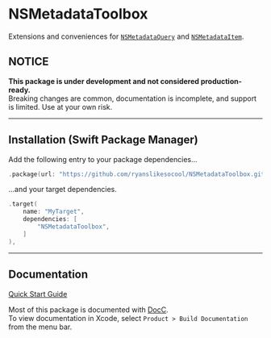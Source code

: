 # NSMetadataToolbox

Extensions and conveniences for
[`NSMetadataQuery`](https://developer.apple.com/documentation/foundation/nsmetadataquery)
and
[`NSMetadataItem`](https://developer.apple.com/documentation/foundation/nsmetadataitem)\.


## NOTICE

**This package is under development and not considered production-ready.**<br/>
Breaking changes are common, documentation is incomplete, and support is limited.  Use at your own risk.


---

## Installation (Swift Package Manager)

Add the following entry to your package dependencies...
```swift
.package(url: "https://github.com/ryanslikesocool/NSMetadataToolbox.git", from: "0.0.4"),
```
...and your target dependencies.
```swift
.target(
	name: "MyTarget",
	dependencies: [
		"NSMetadataToolbox",
	]
),
```

---


## Documentation

[Quick Start Guide](Sources/NSMetadataToolbox/Documentation.docc/Articles/QuickStart.md)

Most of this package is documented with
[DocC](https://www.swift.org/documentation/docc/)\.
<br/>
To view documentation in Xcode, select `Product > Build Documentation` from the menu bar.
